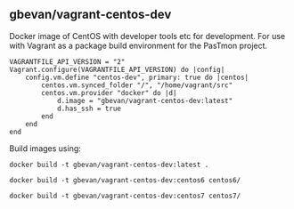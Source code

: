 gbevan/vagrant-centos-dev
-------------------------

Docker image of CentOS with developer tools etc for development.  For use with Vagrant as a package build environment for the PasTmon project.

    VAGRANTFILE_API_VERSION = "2"
    Vagrant.configure(VAGRANTFILE_API_VERSION) do |config|
        config.vm.define "centos-dev", primary: true do |centos|
            centos.vm.synced_folder "/", "/home/vagrant/src"
            centos.vm.provider "docker" do |d|
                d.image = "gbevan/vagrant-centos-dev:latest"
                d.has_ssh = true
            end
        end
    end

Build images using:

    docker build -t gbevan/vagrant-centos-dev:latest .
    
    docker build -t gbevan/vagrant-centos-dev:centos6 centos6/
    
    docker build -t gbevan/vagrant-centos-dev:centos7 centos7/
